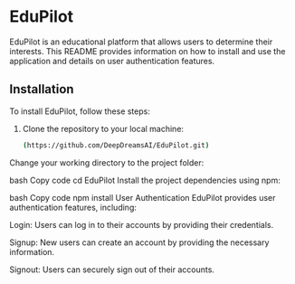 # EduPilot

EduPilot is an educational platform that allows users to determine their interests. This README provides information on how to install and use the application and details on user authentication features.

## Installation

To install EduPilot, follow these steps:

1. Clone the repository to your local machine:

   ```bash
   (https://github.com/DeepDreamsAI/EduPilot.git)
Change your working directory to the project folder:

bash
Copy code
cd EduPilot
Install the project dependencies using npm:

bash
Copy code
npm install
User Authentication
EduPilot provides user authentication features, including:

Login: Users can log in to their accounts by providing their credentials.

Signup: New users can create an account by providing the necessary information.

Signout: Users can securely sign out of their accounts.
